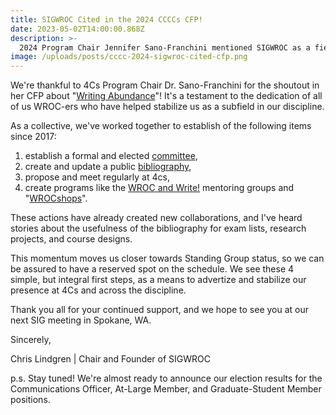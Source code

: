 ```yaml
---
title: SIGWROC Cited in the 2024 CCCCs CFP!
date: 2023-05-02T14:00:00.868Z
description: >-
  2024 Program Chair Jennifer Sano-Franchini mentioned SIGWROC as a field in her CFP!
image: /uploads/posts/cccc-2024-sigwroc-cited-cfp.png
---
```


We're thankful to 4Cs Program Chair Dr. Sano-Franchini for the shoutout in her CFP about "[Writing Abundance](https://cccc.ncte.org/cccc/call-2024)"! It's a testament to the dedication of all of us WROC-ers who have helped stabilize us as a subfield in our discipline.

As a collective, we've worked together to establish of the following items since 2017:

1. establish a formal and elected [committee](/about#current-committee), 
2. create and update a public [bibliography](/bibliography), 
3. propose and meet regularly at 4cs, 
4. create programs like the [WROC and Write!](/mentoring) mentoring groups and "[WROCshops](/wrocshops)". 

These actions have already created new collaborations, and I've heard stories about the usefulness of the bibliography for exam lists, research projects, and course designs. 

This momentum moves us closer towards Standing Group status, so we can be assured to have a reserved spot on the schedule. We see these 4 simple, but integral first steps, as a means to advertize and stabilize our presence at 4Cs and across the discipline.

Thank you all for your continued support, and we hope to see you at our next SIG meeting in Spokane, WA.

Sincerely,

Chris Lindgren | Chair and Founder of SIGWROC

p.s. Stay tuned! We're almost ready to announce our election results for the Communications Officer, At-Large Member, and Graduate-Student Member positions.
